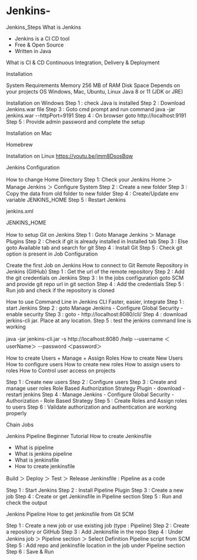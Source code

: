# Jenkins-
Jenkins_Steps
What is Jenkins
- Jenkins is a CI CD tool
- Free & Open Source
- Written in Java

What is CI & CD
Continuous Integration, Delivery & Deployment

Installation

System Requirements
Memory 256 MB of RAM
Disk Space Depends on your projects
OS Windows, Mac, Ubuntu, Linux
Java 8 or 11 (JDK or JRE)

Installation on Windows
Step 1 : check Java is installed 
Step 2 : Download Jenkins.war file
Step 3 : Goto cmd prompt and run command
   java -jar jenkins.war --httpPort=9191
Step 4 : On browser goto http://localhost:9191
Step 5 : Provide admin password and complete the setup

Installation on Mac

Homebrew

Installation on Linux
https://youtu.be/jmm8DsosBqw

Jenkins Configuration
 
How to change Home Directory
Step 1: Check your Jenkins Home ＞ Manage Jenkins ＞ Configure System
Step 2 : Create a new folder
Step 3 : Copy the data from old folder to new folder
Step 4 : Create/Update env variable JENKINS_HOME
Step 5 : Restart Jenkins

jenkins.xml

JENKINS_HOME

How to setup Git on Jenkins
Step 1 : Goto Manage Jenkins ＞ Manage Plugins
Step 2 : Check if git is already installed in Installed tab
Step 3 : Else goto Available tab and search for git
Step 4 : Install Git
Step 5 : Check git option is present in Job Configuration

Create the first Job on Jenkins
How to connect to Git Remote Repository in Jenkins (GitHub)
Step 1 : Get the url of the remote repository
Step 2 : Add the git credentials on Jenkins
Step 3 : In the jobs configuration goto SCM and provide git repo url in git section
Step 4 : Add the credentials
Step 5 : Run job and check if the repository is cloned

How to use Command Line in Jenkins CLI
Faster, easier, integrate
Step 1 : start Jenkins
Step 2 : goto Manage Jenkins - Configure Global Security - enable security
Step 3 : goto - http://localhost:8080/cli/
Step 4 : download jerkins-cli jar. Place at any location.
Step 5 : test the jenkins command line is working

java -jar jenkins-cli.jar -s http://localhost:8080 /help --username ＜userName＞ --password ＜password＞

How to create Users + Manage + Assign Roles
How to create New Users
How to configure users
How to create new roles
How to assign users to roles
How to Control user access on projects

Step 1 : Create new users
Step 2 : Configure users
Step 3 : Create and manage user roles Role Based Authorization Strategy Plugin - download - restart jenkins
Step 4 : Manage Jenkins - Configure Global Security - Authorization - Role Based Strategy
Step 5 : Create Roles and Assign roles to users
Step 6 : Validate authorization and authentication are working properly

Chain Jobs

Jenkins Pipeline Beginner Tutorial 
How to create Jenkinsfile
- What is pipeline
- What is jenkins pipeline
- What is jenkinsfile
- How to create jenkinsfile

Build ＞ Deploy ＞ Test ＞ Release
Jenkinsfile : Pipeline as a code

Step 1 : Start Jenkins
Step 2 : Install Pipeline Plugin
Step 3 : Create a new job
Step 4 : Create or get Jenkinsfile in Pipeline section
Step 5 : Run and check the output

Jenkins Pipeline 
How to get jenkinsfile from Git SCM

Step 1 : Create a new job or use existing job (type : Pipeline)
Step 2 : Create a repository or GitHub
Step 3 : Add Jenkinsfile in the repo
Step 4 : Under Jenkins job ＞ Pipeline section ＞ Select Definition Pipeline script from SCM
Step 5 : Add repo and jenkinsfile location in the job under Pipeline section
Step 6 : Save & Run
